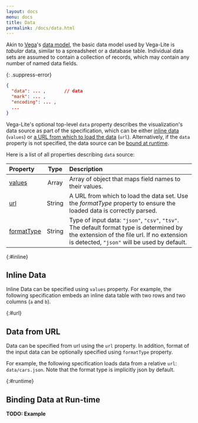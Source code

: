 ```yaml
---
layout: docs
menu: docs
title: Data
permalink: /docs/data.html
---
```


Akin to [Vega](https://www.github.com/vega/vega)'s [data model](https://www.github.com/vega/vega/wiki/Data), the basic data model used by Vega-Lite is *tabular* data, similar to a spreadsheet or a database table. Individual data sets are assumed to contain a collection of records, which may contain any number of named data fields.

{: .suppress-error}
```json
{
  "data": ... ,       // data
  "mark": ... ,
  "encoding": ... ,
  ...
}
```

Vega-Lite's optional top-level `data` property describes the visualization's data source as part of the specification, which can be either [inline data](#inline) (`values`) or [a URL from which to load the data](#url) (`url`).   Alternatively, if the `data` property is not specified, the data source can be [bound at runtime](#runtime).

Here is a list of all properties describing `data` source:

| Property      | Type          | Description    |
| :------------ |:-------------:| :------------- |
| [values](#inline-data) | Array         | Array of object that maps field names to their values. |
| [url](#data-from-url) | String         | A URL from which to load the data set. Use the _formatType_ property to ensure the loaded data is correctly parsed. |
| [formatType](#data-from-url) | String  | Type of input data: `"json"`, `"csv"`, `"tsv"`.  The default format type is determined by the extension of the file url.  If no extension is detected, `"json"` will be used by default.  |

{:#inline}
## Inline Data

Inline Data can be specified using `values` property.
For example, the following specification embeds an inline data table with two rows and two columns (`a` and `b`).

<span class="vl-example" data-name="bar"></span>

{:#url}
## Data from URL

Data can be specified from url using the `url` property.  In addition, format of the input data can be optionally specified using `formatType` property.

For example, the following specification loads data from a relative `url`: `data/cars.json`.  Note that the format type is implicitly json by default.

<span class="vl-example" data-name="scatter"></span>

{:#runtime}
## Binding Data at Run-time

__TODO: Example__
